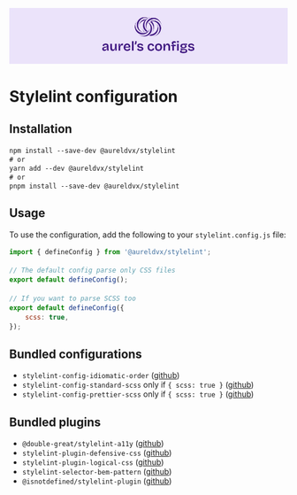 ![](../../docs/banner.webp)

# Stylelint configuration

## Installation

```shell
npm install --save-dev @aureldvx/stylelint
# or
yarn add --dev @aureldvx/stylelint
# or
pnpm install --save-dev @aureldvx/stylelint
```

## Usage

To use the configuration, add the following to your `stylelint.config.js` file:

```js
import { defineConfig } from '@aureldvx/stylelint';

// The default config parse only CSS files
export default defineConfig();

// If you want to parse SCSS too
export default defineConfig({
	scss: true,
});
```

## Bundled configurations

- `stylelint-config-idiomatic-order` ([github](https://github.com/ream88/stylelint-config-idiomatic-order))
- `stylelint-config-standard-scss` only if `{ scss: true }` ([github](https://github.com/stylelint-scss/stylelint-config-standard-scss))
- `stylelint-config-prettier-scss` only if `{ scss: true }` ([github](https://github.com/prettier/stylelint-config-prettier-scss))

## Bundled plugins

- `@double-great/stylelint-a11y` ([github](https://github.com/double-great/stylelint-a11y))
- `stylelint-plugin-defensive-css` ([github](https://github.com/yuschick/stylelint-plugin-defensive-css))
- `stylelint-plugin-logical-css` ([github](https://github.com/yuschick/stylelint-plugin-logical-css))
- `stylelint-selector-bem-pattern` ([github](https://github.com/simonsmith/stylelint-selector-bem-pattern))
- `@isnotdefined/stylelint-plugin` ([github](https://github.com/henryruhs/isnotdefined-stylelint-plugin))

